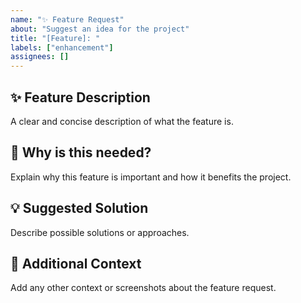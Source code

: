 ```yaml
---
name: "✨ Feature Request"
about: "Suggest an idea for the project"
title: "[Feature]: "
labels: ["enhancement"]
assignees: []
---
```


## ✨ Feature Description
A clear and concise description of what the feature is.

## 🔄 Why is this needed?
Explain why this feature is important and how it benefits the project.

## 💡 Suggested Solution
Describe possible solutions or approaches.

## 🚀 Additional Context
Add any other context or screenshots about the feature request.
